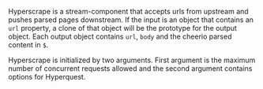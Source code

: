 Hyperscrape is a stream-component that accepts urls from upstream and pushes parsed pages downstream.   If the input is an object that contains an `url` property, a clone of that object will be the prototype for the output object.  Each output object contains `url`, `body` and the cheerio parsed content in `$`.

Hyperscrape is initialized by two arguments.  First argument is the maximum number of concurrent requests allowed and the second argument contains options for Hyperquest.